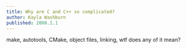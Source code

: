 ```yaml
---
title: Why are C and C++ so complicated?
author: Kayla Washburn
published: 2000.1.1
---
```


make, autotools, CMake, object files, linking, wtf does any of it mean?
